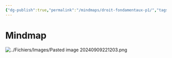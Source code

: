 ```yaml
---
{"dg-publish":true,"permalink":"/mindmaps/droit-fondamentaux-p1/","tags":["mindmaps"],"noteIcon":"2"}
---
```


# Mindmap

![../Fichiers/Images/Pasted image 20240909221203.png](/img/user/Fichiers/Images/Pasted%20image%2020240909221203.png)